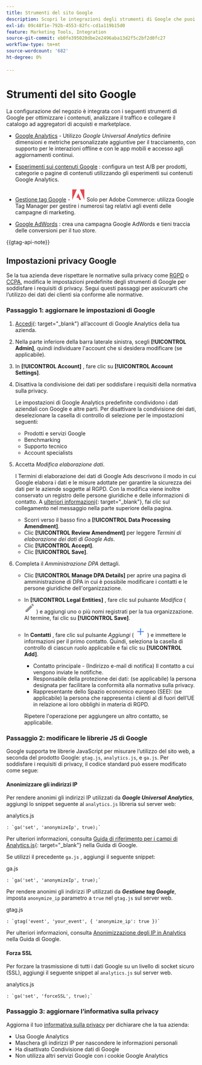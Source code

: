 ```yaml
---
title: Strumenti del sito Google
description: Scopri le integrazioni degli strumenti di Google che puoi utilizzare per ottimizzare i contenuti, analizzare il traffico e collegare il catalogo ad aggregatori di acquisti e marketplace.
exl-id: 09c48f1e-792b-4553-82fc-cd1a119b15d0
feature: Marketing Tools, Integration
source-git-commit: eb0fe395020dbe2e2496aba13d2f5c2bf2d0fc27
workflow-type: tm+mt
source-wordcount: '682'
ht-degree: 0%

---
```


# Strumenti del sito Google

La configurazione del negozio è integrata con i seguenti strumenti di Google per ottimizzare i contenuti, analizzare il traffico e collegare il catalogo ad aggregatori di acquisti e marketplace.

- [Google Analytics](google-analytics.md) - Utilizzo _Google Universal Analytics_ definire dimensioni e metriche personalizzate aggiuntive per il tracciamento, con supporto per le interazioni offline e con le app mobili e accesso agli aggiornamenti continui.

- [Esperimenti sui contenuti Google](google-content-experiments.md) : configura un test A/B per prodotti, categorie o pagine di contenuti utilizzando gli esperimenti sui contenuti Google Analytics.

- [Gestione tag Google](google-tag-manager.md) - ![Adobe Commerce](../assets/adobe-logo.svg) Solo per Adobe Commerce: utilizza Google Tag Manager per gestire i numerosi tag relativi agli eventi delle campagne di marketing.

- [Google AdWords](google-adwords.md) : crea una campagna Google AdWords e tieni traccia delle conversioni per il tuo store.

{{gtag-api-note}}

## Impostazioni privacy Google

Se la tua azienda deve rispettare le normative sulla privacy come [RGPD](../getting-started/compliance-gdpr.md) o [CCPA](../getting-started/compliance-ccpa.md), modifica le impostazioni predefinite degli strumenti di Google per soddisfare i requisiti di privacy. Segui questi passaggi per assicurarti che l’utilizzo dei dati dei clienti sia conforme alle normative.

### Passaggio 1: aggiornare le impostazioni di Google

1. [Accedi][1]{: target=&quot;_blank&quot;} all’account di Google Analytics della tua azienda.

1. Nella parte inferiore della barra laterale sinistra, scegli **[!UICONTROL Admin]**, quindi individuare l&#39;account che si desidera modificare (se applicabile).

1. In **[!UICONTROL Account]** , fare clic su **[!UICONTROL Account Settings]**.

1. Disattiva la condivisione dei dati per soddisfare i requisiti della normativa sulla privacy.

   Le impostazioni di Google Analytics predefinite condividono i dati aziendali con Google e altre parti. Per disattivare la condivisione dei dati, deselezionare la casella di controllo di selezione per le impostazioni seguenti:

   - Prodotti e servizi Google
   - Benchmarking
   - Supporto tecnico
   - Account specialists

1. Accetta _Modifica elaborazione dati_.

   I Termini di elaborazione dei dati di Google Ads descrivono il modo in cui Google elabora i dati e le misure adottate per garantire la sicurezza dei dati per le aziende soggette al RGPD. Con la modifica viene inoltre conservato un registro delle persone giuridiche e delle informazioni di contatto. A [ulteriori informazioni][2]{: target=&quot;_blank&quot;}, fai clic sul collegamento nel messaggio nella parte superiore della pagina.

   - Scorri verso il basso fino a **[!UICONTROL Data Processing Amendment]**.
   - Clic **[!UICONTROL Review Amendment]** per leggere _Termini di elaborazione dei dati di Google Ads_.
   - Clic **[!UICONTROL Accept]**.
   - Clic **[!UICONTROL Save]**.

1. Completa il _Amministrazione DPA_ dettagli.

   - Clic **[!UICONTROL Manage DPA Details]** per aprire una pagina di amministrazione di DPA in cui è possibile modificare i contatti e le persone giuridiche dell&#39;organizzazione.

   - In **[!UICONTROL Legal Entities]** , fare clic sul pulsante _Modifica_ ( ![Icona modifica Google](./assets/google-icon-edit.png) ) e aggiungi uno o più nomi registrati per la tua organizzazione. Al termine, fai clic su **[!UICONTROL Save]**.

   - In **Contatti** , fare clic sul pulsante _Aggiungi_ ( ![Icona di aggiunta Google](./assets/google-icon-add.png) ) e immettere le informazioni per il primo contatto. Quindi, seleziona la casella di controllo di ciascun ruolo applicabile e fai clic su **[!UICONTROL Add]**.

      - Contatto principale - (Indirizzo e-mail di notifica) Il contatto a cui vengono inviate le notifiche.
      - Responsabile della protezione dei dati: (se applicabile) la persona designata per facilitare la conformità alla normativa sulla privacy.
      - Rappresentante dello Spazio economico europeo (SEE): (se applicabile) la persona che rappresenta i clienti al di fuori dell’UE in relazione ai loro obblighi in materia di RGPD.

     Ripetere l&#39;operazione per aggiungere un altro contatto, se applicabile.

### Passaggio 2: modificare le librerie JS di Google

Google supporta tre librerie JavaScript per misurare l’utilizzo del sito web, a seconda del prodotto Google: `gtag.js`, `analytics.js`, e `ga.js`. Per soddisfare i requisiti di privacy, il codice standard può essere modificato come segue:

#### Anonimizzare gli indirizzi IP

Per rendere anonimi gli indirizzi IP utilizzati da **_Google Universal Analytics_**, aggiungi lo snippet seguente al `analytics.js` libreria sul server web:

analytics.js

```
: `ga('set', 'anonymizeIp', true);`
```

Per ulteriori informazioni, consulta [Guida di riferimento per i campi di Analytics.js][3]{: target=&quot;_blank&quot;} nella Guida di Google.

Se utilizzi il precedente `ga.js` , aggiungi il seguente snippet:

ga.js

```
: `ga('set', 'anonymizeIp', true);`
```

Per rendere anonimi gli indirizzi IP utilizzati da **_Gestione tag Google_**, imposta `anonymize_ip` parametro a `true` nel `gtag.js` sul server web.

gtag.js

```
: `gtag('event', 'your_event', { 'anonymize_ip': true })`
```

Per ulteriori informazioni, consulta [Anonimizzazione degli IP in Analytics][4] nella Guida di Google.

#### Forza SSL

Per forzare la trasmissione di tutti i dati Google su un livello di socket sicuro (SSL), aggiungi il seguente snippet al `analytics.js` sul server web.

analytics.js

```
: `ga('set', 'forceSSL', true);`
```

### Passaggio 3: aggiornare l’informativa sulla privacy

Aggiorna il tuo [informativa sulla privacy](../getting-started/privacy-policy.md) per dichiarare che la tua azienda:

- Usa Google Analytics
- Maschera gli indirizzi IP per nascondere le informazioni personali
- Ha disattivato Condivisione dati di Google
- Non utilizza altri servizi Google con i cookie Google Analytics

[1]: https://www.google.com/analytics/
[2]: https://support.google.com/analytics/answer/3379636
[3]: https://developers.google.com/analytics/devguides/collection/analyticsjs/field-reference
[4]: https://support.google.com/analytics/answer/2763052
